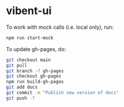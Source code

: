 # vibent-ui

To work with mock calls (i.e. local only), run:

```bash
npm run start-mock
```

To update gh-pages, do:

```bash
git checkout main
git pull
git branch -f gh-pages
git checkout gh-pages
npm run build-gh-pages
git add docs
git commit -m "Publish new version of docs"
git push -f
```